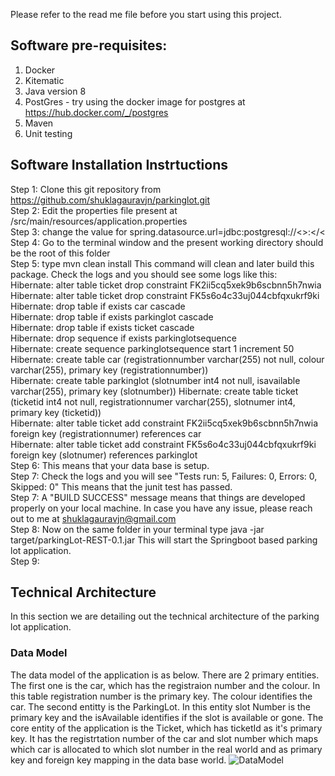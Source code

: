 Please refer to the read me file before you start using this project.
## Software pre-requisites:
1. Docker
2. Kitematic
3. Java version 8
4. PostGres - try using the docker image for postgres at https://hub.docker.com/_/postgres
5. Maven
6. Unit testing
## Software Installation Instrtuctions
Step 1: Clone this git repository from https://github.com/shuklagauravjn/parkinglot.git <br />
Step 2: Edit the properties file present at /src/main/resources/application.properties <br />
Step 3: change the value for spring.datasource.url=jdbc:postgresql://<<your postgres host IP>>:<<your postgres host port>/<<your postgres database name> <br />
Step 4: Go to the terminal window and the present working directory should be the root of this folder <br />
Step 5: type mvn clean install This command will clean and later build this package. Check the logs and you should see some logs like this:<br />
  Hibernate: alter table ticket drop constraint FK2ii5cq5xek9b6scbnn5h7nwia <br />
  Hibernate: alter table ticket drop constraint FK5s6o4c33uj044cbfqxukrf9ki <br />
  Hibernate: drop table if exists car cascade <br />
  Hibernate: drop table if exists parkinglot cascade <br />
  Hibernate: drop table if exists ticket cascade <br />
  Hibernate: drop sequence if exists parkinglotsequence <br />
  Hibernate: create sequence parkinglotsequence start 1 increment 50 <br />
  Hibernate: create table car (registrationnumber varchar(255) not null, colour varchar(255), primary key (registrationnumber)) <br />
  Hibernate: create table parkinglot (slotnumber int4 not null, isavailable varchar(255), primary key (slotnumber))
  Hibernate: create table ticket (ticketid int4 not null, registrationnumer varchar(255), slotnumer int4, primary key (ticketid)) <br />
  Hibernate: alter table ticket add constraint FK2ii5cq5xek9b6scbnn5h7nwia foreign key (registrationnumer) references car <br />
  Hibernate: alter table ticket add constraint FK5s6o4c33uj044cbfqxukrf9ki foreign key (slotnumer) references parkinglot <br />
Step 6: This means that your data base is setup. <br />
Step 7: Check the logs and you will see "Tests run: 5, Failures: 0, Errors: 0, Skipped: 0" This means that the junit test has passed. <br />
Step 7: A "BUILD SUCCESS" message means that things are developed properly on your local machine. In case you have any issue, please reach out to me at shuklagauravjn@gmail.com <br />
Step 8: Now on the same folder in your terminal type java -jar target/parkingLot-REST-0.1.jar This will start the Springboot based parking lot application. <br />
Step 9: <br />
## Technical Architecture
In this section we are detailing out the technical architecture of the parking lot application.
### Data Model
The data model of the application is as below. There are 2 primary entities. The first one is the car, which has the registraion number and the colour. In this table registration number is the primary key. The colour identifies the car. The second entitty is the ParkingLot. In this entity slot Number is the primary key and the isAvailable identifies if the slot is available or gone. The core entity of the application is the Ticket, which has ticketId as it's primary key. It has the registrtation number of the car and slot number which maps which car is allocated to which slot number in the real world and as primary key and foreign key mapping in the data base world.
![DataModel](https://user-images.githubusercontent.com/5292311/59014901-5d495800-885b-11e9-99c4-6098aded2823.png)
